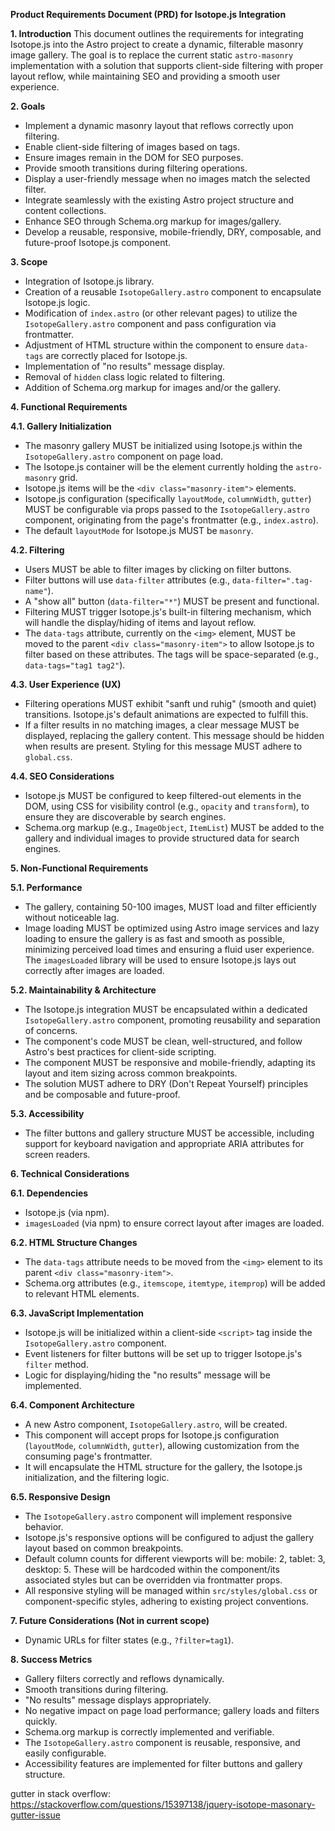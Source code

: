 **Product Requirements Document (PRD) for Isotope.js Integration**

**1. Introduction**
This document outlines the requirements for integrating Isotope.js into the Astro project to create a dynamic, filterable masonry image gallery. The goal is to replace the current static `astro-masonry` implementation with a solution that supports client-side filtering with proper layout reflow, while maintaining SEO and providing a smooth user experience.

**2. Goals**
*   Implement a dynamic masonry layout that reflows correctly upon filtering.
*   Enable client-side filtering of images based on tags.
*   Ensure images remain in the DOM for SEO purposes.
*   Provide smooth transitions during filtering operations.
*   Display a user-friendly message when no images match the selected filter.
*   Integrate seamlessly with the existing Astro project structure and content collections.
*   Enhance SEO through Schema.org markup for images/gallery.
*   Develop a reusable, responsive, mobile-friendly, DRY, composable, and future-proof Isotope.js component.

**3. Scope**
*   Integration of Isotope.js library.
*   Creation of a reusable `IsotopeGallery.astro` component to encapsulate Isotope.js logic.
*   Modification of `index.astro` (or other relevant pages) to utilize the `IsotopeGallery.astro` component and pass configuration via frontmatter.
*   Adjustment of HTML structure within the component to ensure `data-tags` are correctly placed for Isotope.js.
*   Implementation of "no results" message display.
*   Removal of `hidden` class logic related to filtering.
*   Addition of Schema.org markup for images and/or the gallery.

**4. Functional Requirements**

**4.1. Gallery Initialization**
*   The masonry gallery MUST be initialized using Isotope.js within the `IsotopeGallery.astro` component on page load.
*   The Isotope.js container will be the element currently holding the `astro-masonry` grid.
*   Isotope.js items will be the `<div class="masonry-item">` elements.
*   Isotope.js configuration (specifically `layoutMode`, `columnWidth`, `gutter`) MUST be configurable via props passed to the `IsotopeGallery.astro` component, originating from the page's frontmatter (e.g., `index.astro`).
*   The default `layoutMode` for Isotope.js MUST be `masonry`.

**4.2. Filtering**
*   Users MUST be able to filter images by clicking on filter buttons.
*   Filter buttons will use `data-filter` attributes (e.g., `data-filter=".tag-name"`).
*   A "show all" button (`data-filter="*"`) MUST be present and functional.
*   Filtering MUST trigger Isotope.js's built-in filtering mechanism, which will handle the display/hiding of items and layout reflow.
*   The `data-tags` attribute, currently on the `<img>` element, MUST be moved to the parent `<div class="masonry-item">` to allow Isotope.js to filter based on these attributes. The tags will be space-separated (e.g., `data-tags="tag1 tag2"`).

**4.3. User Experience (UX)**
*   Filtering operations MUST exhibit "sanft und ruhig" (smooth and quiet) transitions. Isotope.js's default animations are expected to fulfill this.
*   If a filter results in no matching images, a clear message MUST be displayed, replacing the gallery content. This message should be hidden when results are present. Styling for this message MUST adhere to `global.css`.

**4.4. SEO Considerations**
*   Isotope.js MUST be configured to keep filtered-out elements in the DOM, using CSS for visibility control (e.g., `opacity` and `transform`), to ensure they are discoverable by search engines.
*   Schema.org markup (e.g., `ImageObject`, `ItemList`) MUST be added to the gallery and individual images to provide structured data for search engines.

**5. Non-Functional Requirements**

**5.1. Performance**
*   The gallery, containing 50-100 images, MUST load and filter efficiently without noticeable lag.
*   Image loading MUST be optimized using Astro image services and lazy loading to ensure the gallery is as fast and smooth as possible, minimizing perceived load times and ensuring a fluid user experience. The `imagesLoaded` library will be used to ensure Isotope.js lays out correctly after images are loaded.

**5.2. Maintainability & Architecture**
*   The Isotope.js integration MUST be encapsulated within a dedicated `IsotopeGallery.astro` component, promoting reusability and separation of concerns.
*   The component's code MUST be clean, well-structured, and follow Astro's best practices for client-side scripting.
*   The component MUST be responsive and mobile-friendly, adapting its layout and item sizing across common breakpoints.
*   The solution MUST adhere to DRY (Don't Repeat Yourself) principles and be composable and future-proof.

**5.3. Accessibility**
*   The filter buttons and gallery structure MUST be accessible, including support for keyboard navigation and appropriate ARIA attributes for screen readers.

**6. Technical Considerations**

**6.1. Dependencies**
*   Isotope.js (via npm).
*   `imagesLoaded` (via npm) to ensure correct layout after images are loaded.

**6.2. HTML Structure Changes**
*   The `data-tags` attribute needs to be moved from the `<img>` element to its parent `<div class="masonry-item">`.
*   Schema.org attributes (e.g., `itemscope`, `itemtype`, `itemprop`) will be added to relevant HTML elements.

**6.3. JavaScript Implementation**
*   Isotope.js will be initialized within a client-side `<script>` tag inside the `IsotopeGallery.astro` component.
*   Event listeners for filter buttons will be set up to trigger Isotope.js's `filter` method.
*   Logic for displaying/hiding the "no results" message will be implemented.

**6.4. Component Architecture**
*   A new Astro component, `IsotopeGallery.astro`, will be created.
*   This component will accept props for Isotope.js configuration (`layoutMode`, `columnWidth`, `gutter`), allowing customization from the consuming page's frontmatter.
*   It will encapsulate the HTML structure for the gallery, the Isotope.js initialization, and the filtering logic.

**6.5. Responsive Design**
*   The `IsotopeGallery.astro` component will implement responsive behavior.
*   Isotope.js's responsive options will be configured to adjust the gallery layout based on common breakpoints.
*   Default column counts for different viewports will be: mobile: 2, tablet: 3, desktop: 5. These will be hardcoded within the component/its associated styles but can be overridden via frontmatter props.
*   All responsive styling will be managed within `src/styles/global.css` or component-specific styles, adhering to existing project conventions.

**7. Future Considerations (Not in current scope)**
*   Dynamic URLs for filter states (e.g., `?filter=tag1`).

**8. Success Metrics**
*   Gallery filters correctly and reflows dynamically.
*   Smooth transitions during filtering.
*   "No results" message displays appropriately.
*   No negative impact on page load performance; gallery loads and filters quickly.
*   Schema.org markup is correctly implemented and verifiable.
*   The `IsotopeGallery.astro` component is reusable, responsive, and easily configurable.
*   Accessibility features are implemented for filter buttons and gallery structure.


gutter in stack overflow: https://stackoverflow.com/questions/15397138/jquery-isotope-masonary-gutter-issue